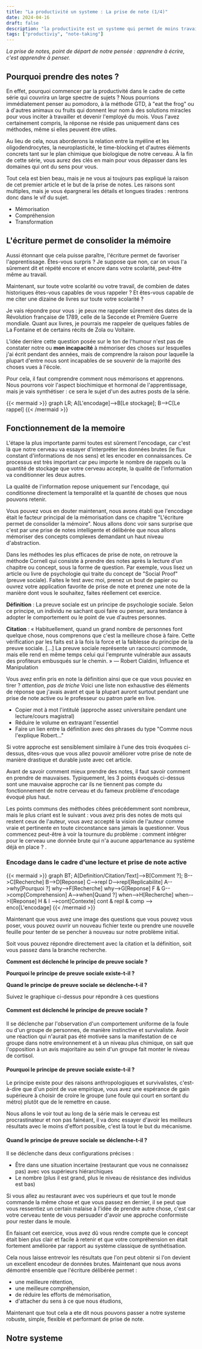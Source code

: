 ```yaml
---
title: "La productivité un systeme : La prise de note (1/4)"
date: 2024-04-16
draft: false
description: "la productivite est un systeme qui permet de moins travailler et d'aller plus loin."
tags: ["productiviy", "note-taking"]
---
```


*La prise de notes, point de départ de notre pensée : apprendre à écrire, c'est apprendre à penser.*
## Pourquoi prendre des notes ?

En effet, pourquoi commencer par la productivité dans le cadre de cette série qui couvrira un large spectre de sujets ? Nous pourrions immédiatement penser au pomodoro, à la méthode GTD, à "eat the frog" ou à d'autres animaux ou fruits qui donnent leur nom à des solutions miracles pour vous inciter à travailler et devenir l'employé du mois. Vous l'avez certainement compris, la réponse ne réside pas uniquement dans ces méthodes, même si elles peuvent être utiles.

Au lieu de cela, nous aborderons la relation entre la myéline et les oligodendrocytes, la neuroplasticité, le time-blocking et d'autres éléments concrets tant sur le plan chimique que biologique de notre cerveau. À la fin de cette série, vous aurez des clés en main pour vous dépasser dans les domaines qui ont du sens pour vous.

Tout cela est bien beau, mais je ne vous ai toujours pas expliqué la raison de cet premier article et le but de la prise de notes. Les raisons sont multiples, mais je vous épargnerai les détails et longues tirades : rentrons donc dans le vif du sujet.

- Mémorisation
- Compréhension
- Transformation

## L'écriture permet de consolider la mémoire

Aussi étonnant que cela puisse paraître, l'écriture permet de favoriser l'apprentissage. Êtes-vous surpris ? Je suppose que non, car on vous l'a sûrement dit et répété encore et encore dans votre scolarité, peut-être même au travail.

Maintenant, sur toute votre scolarité ou votre travail, de combien de dates historiques êtes-vous capables de vous rappeler ? Et êtes-vous capable de me citer une dizaine de livres sur toute votre scolarité ?

Je vais répondre pour vous : je peux me rappeler sûrement des dates de la Révolution française de 1789, celle de la Seconde et Première Guerre mondiale. Quant aux livres, je pourrais me rappeler de quelques fables de La Fontaine et de certains récits de Zola ou Voltaire.

L'idée derrière cette question posée sur le ton de l'humour n'est pas de constater notre ou **mon incapacité** à mémoriser des choses sur lesquelles j'ai écrit pendant des années, mais de comprendre la raison pour laquelle la plupart d'entre nous sont incapables de se souvenir de la majorité des choses vues à l'école.

Pour cela, il faut comprendre comment nous mémorisons et apprenons. Nous pourrons voir l'aspect biochimique et hormonal de l'apprentissage, mais je vais synthétiser : ce sera le sujet d'un des autres posts de la série.

{{< mermaid >}}
graph LR;
A[L'encodage]-->B[Le stockage];
B-->C[Le rappel]
{{< /mermaid >}}

## Fonctionnement de la memoire 

L'étape la plus importante parmi toutes est sûrement l'encodage, car c'est là que notre cerveau va essayer d'interpréter les données brutes (le flux constant d'informations de nos sens) et les encoder en connaissances. Ce processus est très important car peu importe le nombre de rappels ou la quantité de stockage que votre cerveau accepte, la qualité de l'information va conditionner les deux autres.

La qualité de l'information repose uniquement sur l'encodage, qui conditionne directement la temporalité et la quantité de choses que nous pouvons retenir.

Vous pouvez vous en douter maintenant, nous avons établi que l'encodage était le facteur principal de la mémorisation dans ce chapitre "L'écriture permet de consolider la mémoire". Nous allons donc voir sans surprise que c'est par une prise de notes intelligente et délibérée que nous allons mémoriser des concepts complexes demandant un haut niveau d'abstraction.

Dans les méthodes les plus efficaces de prise de note, on retrouve la méthode Cornell qui consiste à prendre des notes après la lecture d'un chapitre ou concept, sous la forme de question. Par exemple, vous lisez un article ou livre de psychologie qui traite du concept de "Social Proof" (preuve sociale). Faites le test avec moi, prenez un bout de papier ou ouvrez votre application favorite de prise de note et prenez une note de la manière dont vous le souhaitez, faites réellement cet exercice.

**Définition** : La preuve sociale est un principe de psychologie sociale. Selon ce principe, un individu ne sachant quoi faire ou penser, aura tendance à adopter le comportement ou le point de vue d'autres personnes.

**Citation** : « Habituellement, quand un grand nombre de personnes font quelque chose, nous comprenons que c'est la meilleure chose à faire. Cette vérification par les faits est à la fois la force et la faiblesse du principe de la preuve sociale. […] La preuve sociale représente un raccourci commode, mais elle rend en même temps celui qui l'emprunte vulnérable aux assauts des profiteurs embusqués sur le chemin. » — Robert Cialdini, Influence et Manipulation

Vous avez enfin pris en note la définition ainsi que ce que vous pouviez en tirer ?
*attention, pas de triche*
Voici une liste non exhaustive des éléments de réponse que j'avais avant et que la plupart auront surtout pendant une prise de note active ou le professeur ou patron parle en live.

- Copier mot à mot l'intitulé (approche assez universitaire pendant une lecture/cours magistral)
- Réduire le volume en extrayant l'essentiel
- Faire un lien entre la définition avec des phrases du type "Comme nous l'explique Robert..."

Si votre approche est sensiblement similaire à l'une des trois évoquées ci-dessus, dites-vous que vous allez pouvoir améliorer votre prise de note de manière drastique et durable juste avec cet article.

Avant de savoir comment mieux prendre des notes, il faut savoir comment en prendre de mauvaises. Typiquement, les 3 points évoqués ci-dessus sont une mauvaise approche car ils ne tiennent pas compte du fonctionnement de notre cerveau et du fameux problème d'encodage évoqué plus haut.

Les points communs des méthodes citées précédemment sont nombreux, mais le plus criant est le suivant : vous avez pris des notes de mots qui restent ceux de l'auteur, vous avez accepté la vision de l'auteur comme vraie et pertinente en toute circonstance sans jamais la questionner. Vous commencez peut-être à voir la tournure du problème : comment intégrer pour le cerveau une donnée brute qui n'a aucune appartenance au système déjà en place ?
.

### Encodage dans le cadre d'une lecture et prise de note active
{{< mermaid >}}
graph BT;
A[Definition/Citation/Text]-->B[Comment ?];
B-->C[Recherche]
B-->D[Reponse]
C-->repl
D-->repl[Replicabilite]
A-->why[Pourquoi ?]
why-->F[Recherche]
why-->G[Reponse]
F & G-->comp[Comprehension]
A-->when[Quand ?]
when-->H[Recherche]
when-->I[Reponse]
H & I -->cont[Contexte]
cont & repl & comp --> enco[L'encodage]
{{< /mermaid >}}

Maintenant que vous avez une image des questions que vous pouvez vous poser, vous pouvez ouvrir un nouveau fichier texte ou prendre une nouvelle feuille pour tenter de se pencher à nouveau sur notre problème initial.

Soit vous pouvez répondre directement avec la citation et la définition, soit vous passez dans la branche recherche.

**Comment est déclenché le principe de preuve sociale ?**

**Pourquoi le principe de preuve sociale existe-t-il ?**

**Quand le principe de preuve sociale se déclenche-t-il ?**

Suivez le graphique ci-dessus pour répondre à ces questions
#### Comment est déclenché le principe de preuve sociale ?

Il se déclenche par l'observation d'un comportement uniforme de la foule ou d'un groupe de personnes, de manière instinctive et survivaliste. Avoir une réaction qui n'aurait pas été motivée sans la manifestation de ce groupe dans notre environnement et à un niveau plus chimique, on sait que l'opposition à un avis majoritaire au sein d'un groupe fait monter le niveau de cortisol.
#### Pourquoi le principe de preuve sociale existe-t-il ?

Le principe existe pour des raisons anthropologiques et survivalistes, c'est-à-dire que d'un point de vue empirique, vous avez une espérance de gain supérieure à choisir de croire le groupe (une foule qui court en sortant du métro) plutôt que de le remettre en cause.

Nous allons le voir tout au long de la série mais le cerveau est procrastinateur et non pas fainéant, il va donc essayer d'avoir les meilleurs résultats avec le moins d'effort possible, c'est là tout le but du mécanisme.
#### Quand le principe de preuve sociale se déclenche-t-il ?

Il se déclenche dans deux configurations précises :

- Être dans une situation incertaine (restaurant que vous ne connaissez pas) avec vos supérieurs hiérarchiques
- Le nombre (plus il est grand, plus le niveau de résistance des individus est bas)

Si vous allez au restaurant avec vos supérieurs et que tout le monde commande la même chose et que vous passez en dernier, il se peut que vous ressentiez un certain malaise à l'idée de prendre autre chose, c'est car votre cerveau tente de vous persuader d'avoir une approche conformiste pour rester dans le moule.

En faisant cet exercice, vous avez dû vous rendre compte que le concept était bien plus clair et facile à retenir et que votre compréhension en était fortement améliorée par rapport au système classique de synthétisation.

Cela nous laisse entrevoir les résultats que l'on peut obtenir si l'on devient un excellent encodeur de données brutes. Maintenant que nous avons démontré ensemble que l'écriture délibérée permet :

- une meilleure rétention,
- une meilleure compréhension,
- de réduire les efforts de mémorisation,
- d'attacher du sens à ce que nous étudions,

Maintenant que tout cela a ete dit nous pouvons passer a notre systeme robuste, simple, flexible et performant de prise de note.

## Notre systeme

